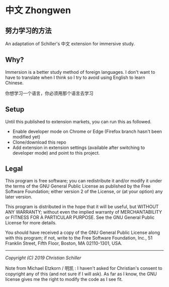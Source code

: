 # 中文 Zhongwen
## 努力学习的方法

An adaptation of Schiller's 中文 extension for immersive study. 


## Why?
Immersion is a better study method of foreign languages. I don't want to have to 
translate when I think so I try to avoid using English to learn Chinese.

你想学习一个语言，你必须用那个语言去学习

## Setup

Until this published to extension markets, you can run this as followed.
* Enable developer mode on Chrome or Edge (Firefox branch hasn't been modified yet)
* Clone/download this repo
* Add extension in extension settings (available after switching to developer mode) and point to this project. 

## Legal
This program is free software; you can redistribute it and/or
modify it under the terms of the GNU General Public License
as published by the Free Software Foundation; either version 2
of the License, or (at your option) any later version.

This program is distributed in the hope that it will be useful,
but WITHOUT ANY WARRANTY; without even the implied warranty of
MERCHANTABILITY or FITNESS FOR A PARTICULAR PURPOSE.  See the
GNU General Public License for more details.

You should have received a copy of the GNU General Public License
along with this program; if not, write to the Free Software
Foundation, Inc., 51 Franklin Street, Fifth Floor, Boston, MA  02110-1301, USA.

---

*Copyright (C) 2019 Christian Schiller*

Note from Michael Etzkorn / 明凯 : 
I haven't asked for Christian's consent to copyright any of this (and not sure if I will ask). 
As far as I know, the GNU license gives me the right to modify the code as I see fit. 
